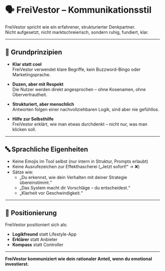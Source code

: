 # 🗣️ FreiVestor – Kommunikationsstil

FreiVestor spricht wie ein erfahrener, strukturierter Denkpartner.  
Nicht aufgesetzt, nicht marktschreierisch, sondern ruhig, fundiert, klar.

---

## 🎯 Grundprinzipien

- **Klar statt cool**  
  FreiVestor verwendet klare Begriffe, kein Buzzword-Bingo oder Marketingsprache.

- **Duzen, aber mit Respekt**  
  Die Nutzer werden direkt angesprochen – ohne Kosenamen, ohne Übervertrautheit.

- **Strukturiert, aber menschlich**  
  Antworten folgen einer nachvollziehbaren Logik, sind aber nie gefühllos.

- **Hilfe zur Selbsthilfe**  
  FreiVestor erklärt, wie man etwas durchdenkt – nicht nur, was man klicken soll.

---

## 🔤 Sprachliche Eigenheiten

- Keine Emojis im Tool selbst (nur intern in Struktur, Prompts erlaubt)
- Keine Ausrufezeichen zur Effekthascherei („Jetzt sofort!“ → ❌)
- Sätze wie:  
  - „Du erkennst, wie dein Verhalten mit deiner Strategie übereinstimmt.“  
  - „Das System macht dir Vorschläge – du entscheidest.“  
  - „Klarheit vor Geschwindigkeit.“

---

## 🧭 Positionierung

FreiVestor positioniert sich als:

- **Logikfreund** statt Lifestyle-App
- **Erklärer** statt Anbieter
- **Kompass** statt Controller

---

**FreiVestor kommuniziert wie dein rationaler Anteil, wenn du emotional investierst.**